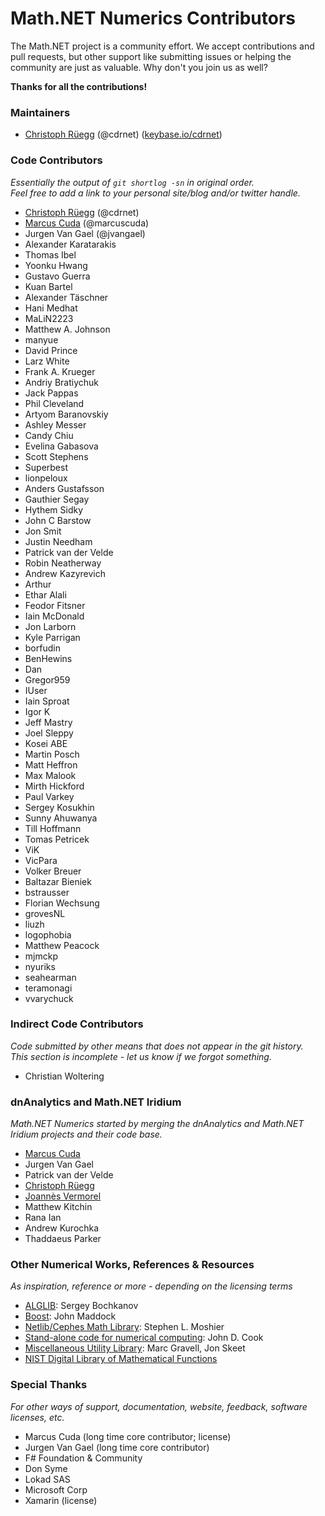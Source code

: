Math.NET Numerics Contributors
==============================

The Math.NET project is a community effort. We accept contributions and pull requests, but other support like submitting issues or helping the community are just as valuable. Why don't you join us as well?

**Thanks for all the contributions!**

### Maintainers

- [Christoph Rüegg](http://christoph.ruegg.name/) (@cdrnet) ([keybase.io/cdrnet](https://keybase.io/cdrnet))

### Code Contributors

*Essentially the output of `git shortlog -sn` in original order.  
Feel free to add a link to your personal site/blog and/or twitter handle.*

- [Christoph Rüegg](http://christoph.ruegg.name/) (@cdrnet)
- [Marcus Cuda](http://marcuscuda.com/) (@marcuscuda)
- Jurgen Van Gael (@jvangael)
- Alexander Karatarakis
- Thomas Ibel
- Yoonku Hwang
- Gustavo Guerra
- Kuan Bartel
- Alexander Täschner
- Hani Medhat
- MaLiN2223
- Matthew A. Johnson
- manyue
- David Prince
- Larz White
- Frank A. Krueger
- Andriy Bratiychuk
- Jack Pappas
- Phil Cleveland
- Artyom Baranovskiy
- Ashley Messer
- Candy Chiu
- Evelina Gabasova
- Scott Stephens
- Superbest
- lionpeloux
- Anders Gustafsson
- Gauthier Segay
- Hythem Sidky
- John C Barstow
- Jon Smit
- Justin Needham
- Patrick van der Velde
- Robin Neatherway
- Andrew Kazyrevich
- Arthur
- Ethar Alali
- Feodor Fitsner
- Iain McDonald
- Jon Larborn
- Kyle Parrigan
- borfudin
- BenHewins
- Dan
- Gregor959
- IUser
- Iain Sproat
- Igor K
- Jeff Mastry
- Joel Sleppy
- Kosei ABE
- Martin Posch
- Matt Heffron
- Max Malook
- Mirth Hickford
- Paul Varkey
- Sergey Kosukhin
- Sunny Ahuwanya
- Till Hoffmann
- Tomas Petricek
- ViK
- VicPara
- Volker Breuer
- Baltazar Bieniek
- bstrausser
- Florian Wechsung
- grovesNL
- liuzh
- logophobia
- Matthew Peacock
- mjmckp
- nyuriks
- seahearman
- teramonagi
- vvarychuck

### Indirect Code Contributors

*Code submitted by other means that does not appear in the git history.  
This section is incomplete - let us know if we forgot something.*

- Christian Woltering

### dnAnalytics and Math.NET Iridium

*Math.NET Numerics started by merging the dnAnalytics and Math.NET Iridium projects and their code base.*

- [Marcus Cuda](http://marcuscuda.com/)
- Jurgen Van Gael
- Patrick van der Velde
- [Christoph Rüegg](http://christoph.ruegg.name/)
- [Joannès Vermorel](http://www.vermorel.com/)
- Matthew Kitchin
- Rana Ian
- Andrew Kurochka
- Thaddaeus Parker

### Other Numerical Works, References & Resources

*As inspiration, reference or more - depending on the licensing terms*

- [ALGLIB](http://www.alglib.net/): Sergey Bochkanov
- [Boost](http://www.boost.org/): John Maddock
- [Netlib/Cephes Math Library](http://www.netlib.org/cephes/): Stephen L. Moshier
- [Stand-alone code for numerical computing](http://www.johndcook.com/stand_alone_code.html): John D. Cook
- [Miscellaneous Utility Library](http://www.yoda.arachsys.com/csharp/miscutil/): Marc Gravell, Jon Skeet
- [NIST Digital Library of Mathematical Functions](http://www.johndcook.com/stand_alone_code.html)

### Special Thanks

*For other ways of support, documentation, website, feedback, software licenses, etc.*

- Marcus Cuda (long time core contributor; license)
- Jurgen Van Gael (long time core contributor)
- F# Foundation & Community
- Don Syme
- Lokad SAS
- Microsoft Corp
- Xamarin (license)
